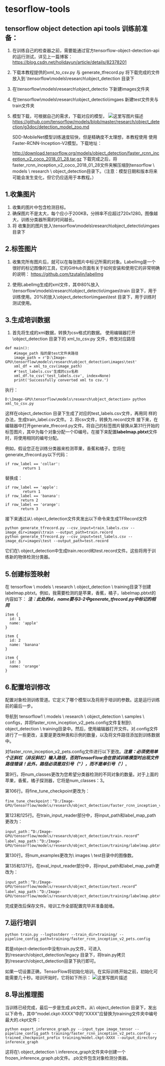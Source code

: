 # tesorflow-tools
tensorflow object detection api tools
训练前准备：
-----
1. 在训练自己的检查器之前，需要能通过官方tensorflow-object-detection-api的运行测试，详见上一篇博客：
https://blog.csdn.net/holidayun/article/details/82378201
2. 下载本教程提供的xml_to_csv.py 与 generate_tfrecord.py
将下载完成的文件放入到 
\tensorflow\models\research\object_detection 目录下
3. 在\tensorflow\models\research\object_detectio 下新建images文件夹
4. 在\tensorflow\models\research\object_detectio\imgaes  新建test文件夹与train文件夹
5. 模型下载，可根据自己的需求，下载对应的模型，
![这里写图片描述](https://github.com/holidayun/Tesorflow-Object-Detection-API-Training-Windows-Tutorial/raw/master/screenshots/model.png)
https://github.com/tensorflow/models/blob/master/research/object_detection/g3doc/detection_model_zoo.md

    SDD-MobileNet模型训练速度较快，但是精确度不太理想，本教程使用
    使用Faster-RCNN-Inception-V2模型。下载地址：
    
    http://download.tensorflow.org/models/object_detection/faster_rcnn_inception_v2_coco_2018_01_28.tar.gz
 下载完成之后，将faster_rcnn_inception_v2_coco_2018_01_28文件夹解压缩到tensorflow \ models \ research \ object_detection目录下。（注意：模型日期和版本将来可能会发生变化，但它仍应适用于本教程。）


1.收集图片
------
1. 收集的图片中包含检测目标。
2. 确保图片不是太大，每个应小于200KB，分辨率不应超过720x1280。图像越大，训练分类器所需的时间越长。
3. 将 收集到的图片放入\tensorflow\models\research\object_detectio\imgaes 目录下

2.标签图片
------
1. 收集完所有图片后，就可以在每张图片中标记所需的对象。LabelImg是一个很好的标记图像的工具，它的GitHub页面有关于如何安装和使用它的非常明确的说明：
https://github.com/tzutalin/labelImg

2. 使用LabelImg生成的xml文件，其中80%放入
\tensorflow\models\research\object_detectio\imgaes\train  目录下，用于训练使用。20%的放入\object_detection\imgaes\test  目录下，用于训练时测试使用。

3.生成培训数据
--------
1. 首先将生成的xml数据，转换为csv格式的数据。
使用编辑器打开 \object_detection 目录下的 xml_to_csv.py 文件，修改对应路径

```
def main():
	#image_path 指的是test文件夹路径
    image_path = r'D:\Image-GPU\tensorflow\models\research\object_detection\images\test'
    xml_df = xml_to_csv(image_path)
    #'test_labels.csv'生成的csv名称
    xml_df.to_csv('test_labels.csv', index=None)
    print('Successfully converted xml to csv.')
```

 执行：

```
D:\Image-GPU\tensorflow\models\research\object_detection> python xml_to_csv.py
```

  这样在object_detection 目录下生成了对应的test_labels.csv文件，再用同  样的办法，生成train_label.csv文件。
2. 将csv文件，转换为.record文件
接下来，在编辑器中打开generate_tfrecord.py文件。将自己的标签图片替换从第31行开始的标签图片，其中为每个对象分配一个ID编号。在接下来配置**labelmap.pbtxt**文件时，将使用相同的编号分配。

例如，假设您正在训练分类器来检测苹果，香蕉和橘子。您将在generate_tfrecord.py以下代码：

```
if row_label == 'collar':
        return 1
```
替换成：

```
if row_label == 'apple':
        return 1
if row_label == 'banana':
       return 2
if row_label == 'orange':
       return 3
```
接下来通过从\ object_detection文件夹发出以下命令来生成TFRecord文件

```
python generate_tfrecord.py --csv_input=train_labels.csv --image_dir=images\train --output_path=train.record
python generate_tfrecord.py --csv_input=test_labels.csv --image_dir=images\test --output_path=test.record
```
它们在\ object_detection中生成train.record和test.record文件。这些将用于训练新的物体检测分类器。

5.创建标签映射
-------------
在  tensorflow  \ models \ research \ object_detection \ training目录下创建labelmap.pbtxt。例如，我需要检测的是苹果，香蕉，橘子，labelmap.pbtxt的内容如下：
***注：此处的id，name要与3-2中generate_tfrecord.py中标记的相同***

```
item {
  id: 1
  name: 'apple'
}

item {
  id: 2
  name: 'banana'
}

item {
  id: 3
  name: 'orange'
}
```

6.配置培训修改
--------
 配置对象检测训练管道。它定义了哪个模型以及将用于培训的参数。这是运行训练前的最后一步。

导航到 tensorflow1 \ models \ research \ object_detection \ samples \ configs，并将faster_rcnn_inception_v2_pets.config文件复制到\ object_detection \ training目录中。然后，使用编辑器打开文件。对.config文件进行了一些更改，主要是更改种类和示例的数量，以及将文件路径添加到训练数据中。

对faster_rcnn_inception_v2_pets.config文件进行以下更改。***注意：必须使用单个正斜杠（非反斜杠）输入路径，否则TensorFlow会在尝试训练模型时出现文件路径错误！此外，路径必须是双引号（“），而不是单引号（'）***。

第9行。将num_classes更改为您希望分类器检测的不同对象的数量。对于上面的苹果，香蕉，橘子探测器，它将是num_classes：3。

第106行。将fine_tune_checkpoint更改为：

```
fine_tune_checkpoint：“D:/Image-GPU/tensorflow/models/research/object_detection/faster_rcnn_inception_v2_coco_2018_01_28/model.ckpt”
```

第123和125行。在train_input_reader部分中，将input_path和label_map_path更改为：

```
input_path：“D:/Image-GPU/tensorflow/models/research/object_detection/train.record”
label_map_path：“D:/Image-GPU/tensorflow/models/research/object_detection/training/labelmap.pbtxt”
```

第130行。将num_examples更改为\ images \ test目录中的图像数。

第135和137行。在eval_input_reader部分中，将input_path和label_map_path更改为：

```
input_path：“D:/Image-GPU/tensorflow/models/research/object_detection/test.record”
label_map_path：“D:/Image-GPU/tensorflow/models/research/object_detection/training/labelmap.pbtxt”
```

完成更改后保存文件。培训工作全部配置完毕并准备就绪。

7.运行培训
------

```
python train.py --logtostderr --train_dir=training/ --pipeline_config_path=training/faster_rcnn_inception_v2_pets.config
```

若是object-detection中没有train.py文件，可进入
到/research/object_detection/legacy 目录下，将train.py拷贝
到/research/object_detection目录下执行即可。

如果一切设置正确，TensorFlow将初始化培训。在实际训练开始之前，初始化可能需要几十秒。培训开始时，它将如下所示：
![这里写图片描述](https://github.com/holidayun/tesorflow-tools/raw/master/screenshots/training.png)

8.导出推理图
------

当训练已经完成，最后一步是生成.pb文件。从\ object_detection  目录下，发出以下命令，其中“model.ckpt-XXXX”中的“XXXX”应替换为training文件夹中编号最大的.ckpt文件：

```
python export_inference_graph.py --input_type image_tensor --pipeline_config_path training/faster_rcnn_inception_v2_pets.config --trained_checkpoint_prefix training/model.ckpt-XXXX --output_directory inference_graph
```

这将在\ object_detection \ inference_graph文件夹中创建一个
frozen_inference_graph.pb文件。.pb文件包含对象检测分类器。
